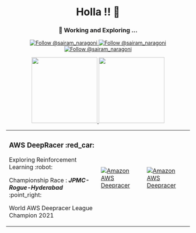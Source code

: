 <h1 align="center">
  Holla !! 👋
</h1>

<h3 align="center">
 🔭 Working and Exploring ...
</h3>

<p align="center">
  <a href="https://twitter.com/@sairam_naragoni">
    <img  src="https://img.shields.io/twitter/follow/sairam_naragoni?label=Follow%20Me&style=social" alt="Follow @sairam_naragoni" />
  </a>
  <a href="https://www.linkedin.com/in/SairamNaragoni">
    <img src="https://img.shields.io/badge/-SairamNaragoni-blue?style=flat-square&logo=Linkedin&logoColor=white&link=https://www.linkedin.com/in/SairamNaragoni" alt="Follow @sairam_naragoni" />
  </a>
  <a href="https://naragonisairam.medium.com/">
    <img src="https://img.shields.io/badge/Medium-12100E?style=for-the-badge&logo=medium&logoColor=white" alt="Follow @sairam_naragoni" />
  </a>
</p>

<div align="center">
  <a href="https://github.com/SairamNaragoni/github-readme-stats">
    <img src="https://github-readme-stats.vercel.app/api?username=SairamNaragoni&hide=contribs,issues&show_icons=true&theme=ayu-mirage" height="180px" />
  </a>
  <a href="https://github.com/SairamNaragoni/github-readme-stats">
    <img src="https://github-readme-stats.vercel.app/api/top-langs/?username=SairamNaragoni&theme=ayu-mirage&hide=css" height="180px"/>
  </a>
</div>

<table border="0" width="100%" >
  <tr>
    <td width="50%">
      <h3>AWS DeepRacer :red_car: </h3>
      <p>Exploring Reinforcement Learning :robot: </p>
      <p>Championship Race : <b><i>JPMC-Rogue-Hyderabad</i></b> :point_right:</p>
      <p>World AWS Deepracer League Champion 2021</p>
    </td>
    <td width="25%"><a position href="https://www.youtube.com/watch?feature=player_embedded&v=sS0U3j262Uw" ><img src="https://img.youtube.com/vi/sS0U3j262Uw/0.jpg" alt="Amazon AWS Deepracer" /></a></td>
    <td width="25%"><a position href="http://www.youtube.com/watch?feature=player_embedded&v=Dq9konlK4No" ><img src="http://img.youtube.com/vi/Dq9konlK4No/0.jpg" alt="Amazon AWS Deepracer" /></a></td>
  </tr>
</table>

  

<!--
- 🔭 Exploring ....
- 🌱 I’m currently learning ...
- 👯 I’m looking to collaborate on ...
- 🤔 I’m looking for help with ...
- 💬 Ask me about ...
- 📫 How to reach me: ...
- 😄 Pronouns: ...
- ⚡ Fun fact: ...
-->
